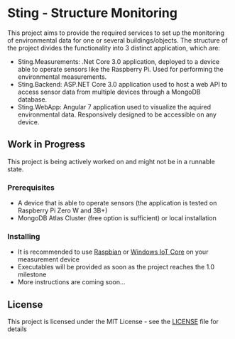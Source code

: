 # Sting - Structure Monitoring
This project aims to provide the required services to set up the monitoring of environmental data for one or several buildings/objects. The structure of the project divides the functionality into 3 distinct application, which are:

- Sting.Measurements: .Net Core 3.0 application, deployed to a device able to operate sensors like the Raspberry Pi. Used for performing the environmental measurements.
- Sting.Backend: ASP.NET Core 3.0 application used to host a web API to access sensor data from multiple devices through a MongoDB database.
- Sting.WebApp: Angular 7 application used to visualize the aquired environmental data. Responsively designed to be accessible on any device.

## Work in Progress

This project is being actively worked on and might not be in a runnable state.

### Prerequisites

- A device that is able to operate sensors (the application is tested on Raspberry Pi Zero W and 3B+)
- MongoDB Atlas Cluster (free option is sufficient) or local installation

### Installing

- It is recommended to use [Raspbian](https://www.raspberrypi.org/downloads/) or [Windows IoT Core](https://www.microsoft.com/en-us/software-download/windows10iotcore#!) on your measurement device
- Executables will be provided as soon as the project reaches the 1.0 milestone
- More instructions are coming soon...

## License

This project is licensed under the MIT License - see the [LICENSE](LICENSE) file for details
